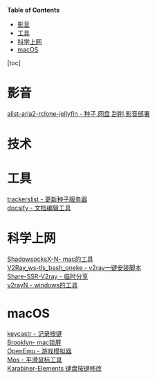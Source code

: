 <!-- START doctoc generated TOC please keep comment here to allow auto update -->
<!-- DON'T EDIT THIS SECTION, INSTEAD RE-RUN doctoc TO UPDATE -->
**Table of Contents**

- [影音](#%E5%BD%B1%E9%9F%B3)
- [工具](#%E5%B7%A5%E5%85%B7)
- [科学上网](#%E7%A7%91%E5%AD%A6%E4%B8%8A%E7%BD%91)
- [macOS](#macos)

<!-- END doctoc generated TOC please keep comment here to allow auto update -->

[toc]

# 影音

[alist-aria2-rclone-jellyfin - 种子,网盘,刮削,影音部署](/alist-aria2-rclone-jellyfin/)



# 技术

# 工具

[trackerslist - 更新种子服务器](https://github.com/ngosang/trackerslist)  
[docsify - 文档编辑工具](https://github.com/docsifyjs/docsify)

# 科学上网
[ShadowsocksX-N- mac的工具](https://github.com/shadowsocks/ShadowsocksX-NG)   
[V2Ray_ws-tls_bash_oneke - v2ray一键安装脚本](https://github.com/wulabing/V2Ray_ws-tls_bash_onekey)    
[Share-SSR-V2ray - 临时分享](https://github.com/selierlin/Share-SSR-V2ray)  
[v2rayN - windows的工具](https://github.com/2dust/v2rayN)  


# macOS
[keycastr - 记录按键](https://github.com/keycastr/keycastr)  
[Brooklyn- mac锁屏](https://github.com/pedrommcarrasco/Brooklyn)  
[OpenEmu - 游戏模拟器](https://github.com/OpenEmu/OpenEmu)  
[Mos - 平滑鼠标工具](https://github.com/Caldis/Mos)  
[Karabiner-Elements  键盘按键修改](https://github.com/pqrs-org/Karabiner-Elements)  




